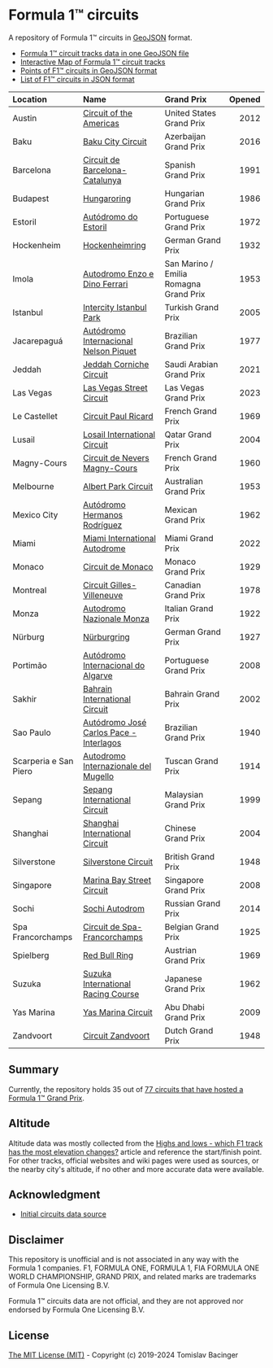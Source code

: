 # Formula 1™ circuits

A repository of Formula 1™ circuits in [GeoJSON](http://geojson.org/) format.

* [Formula 1™ circuit tracks data in one GeoJSON file](f1-circuits.geojson)
* [Interactive Map of Formula 1™ circuit tracks](https://svemir.co/f1/)
* [Points of F1™ circuits in GeoJSON format](f1-locations.geojson)
* [List of F1™ circuits in JSON format](f1-locations.json)

| Location | Name | Grand Prix | Opened |
|:---|:---|:---|---:|
| Austin | [Circuit of the Americas](circuits/us-2012.geojson) | United States Grand Prix | 2012 |
| Baku | [Baku City Circuit](circuits/az-2016.geojson) | Azerbaijan Grand Prix | 2016 |
| Barcelona | [Circuit de Barcelona-Catalunya](circuits/es-1991.geojson) | Spanish Grand Prix | 1991 |
| Budapest | [Hungaroring](circuits/hu-1986.geojson) | Hungarian Grand Prix | 1986 |
| Estoril | [Autódromo do Estoril](circuits/pt-1972.geojson) | Portuguese Grand Prix | 1972 |
| Hockenheim | [Hockenheimring](circuits/de-1932.geojson) | German Grand Prix | 1932 |
| Imola | [Autodromo Enzo e Dino Ferrari](circuits/it-1953.geojson) | San Marino / Emilia Romagna Grand Prix | 1953 |
| Istanbul | [Intercity Istanbul Park](circuits/tr-2005.geojson) | Turkish Grand Prix | 2005 |
| Jacarepaguá | [Autódromo Internacional Nelson Piquet](circuits/br-1977.geojson) | Brazilian Grand Prix | 1977 |
| Jeddah | [Jeddah Corniche Circuit](circuits/sa-2021.geojson) | Saudi Arabian Grand Prix | 2021 |
| Las Vegas | [Las Vegas Street Circuit](circuits/us-2023.geojson) | Las Vegas Grand Prix | 2023 |
| Le Castellet | [Circuit Paul Ricard](circuits/fr-1969.geojson) | French Grand Prix | 1969 |
| Lusail | [Losail International Circuit](circuits/qa-2004.geojson) | Qatar Grand Prix | 2004 |
| Magny-Cours | [Circuit de Nevers Magny-Cours](circuits/fr-1960.geojson) | French Grand Prix | 1960 |
| Melbourne | [Albert Park Circuit](circuits/au-1953.geojson) | Australian Grand Prix | 1953 |
| Mexico City | [Autódromo Hermanos Rodríguez](circuits/mx-1962.geojson) | Mexican Grand Prix | 1962 |
| Miami | [Miami International Autodrome](circuits/us-2022.geojson) | Miami Grand Prix | 2022 |
| Monaco | [Circuit de Monaco](circuits/mc-1929.geojson) | Monaco Grand Prix | 1929 |
| Montreal | [Circuit Gilles-Villeneuve](circuits/ca-1978.geojson) | Canadian Grand Prix | 1978 |
| Monza | [Autodromo Nazionale Monza](circuits/it-1922.geojson) | Italian Grand Prix | 1922 |
| Nürburg | [Nürburgring](circuits/de-1927.geojson) | German Grand Prix | 1927 |
| Portimão | [Autódromo Internacional do Algarve](circuits/pt-2008.geojson) | Portuguese Grand Prix | 2008 |
| Sakhir | [Bahrain International Circuit](circuits/bh-2002.geojson) | Bahrain Grand Prix | 2002 |
| Sao Paulo | [Autódromo José Carlos Pace - Interlagos](circuits/br-1940.geojson) | Brazilian Grand Prix | 1940 |
| Scarperia e San Piero | [Autodromo Internazionale del Mugello](circuits/it-1914.geojson) | Tuscan Grand Prix | 1914 |
| Sepang | [Sepang International Circuit](circuits/my-1999.geojson) | Malaysian Grand Prix | 1999 |
| Shanghai | [Shanghai International Circuit](circuits/cn-2004.geojson) | Chinese Grand Prix | 2004 |
| Silverstone | [Silverstone Circuit](circuits/gb-1948.geojson) | British Grand Prix | 1948 |
| Singapore | [Marina Bay Street Circuit](circuits/sg-2008.geojson) | Singapore Grand Prix | 2008 |
| Sochi | [Sochi Autodrom](circuits/ru-2014.geojson) | Russian Grand Prix | 2014 |
| Spa Francorchamps | [Circuit de Spa-Francorchamps](circuits/be-1925.geojson) | Belgian Grand Prix | 1925 |
| Spielberg | [Red Bull Ring](circuits/at-1969.geojson) | Austrian Grand Prix | 1969 |
| Suzuka | [Suzuka International Racing Course](circuits/jp-1962.geojson) | Japanese Grand Prix | 1962 |
| Yas Marina | [Yas Marina Circuit](circuits/ae-2009.geojson) | Abu Dhabi Grand Prix | 2009 |
| Zandvoort | [Circuit Zandvoort](circuits/nl-1948.geojson) | Dutch Grand Prix | 1948 |

## Summary

Currently, the repository holds 35 out of [77 circuits that have hosted a Formula 1™ Grand Prix](https://en.wikipedia.org/wiki/List_of_Formula_One_circuits).

## Altitude

Altitude data was mostly collected from the [Highs and lows - which F1 track has the most elevation changes?](https://www.formula1.com/en/latest/features/2016/10/highs-and-lows---which-f1-track-has-the-most-elevation-changes-.html) article and reference the start/finish point. For other tracks, official websites and wiki pages were used as sources, or the nearby city's altitude, if no other and more accurate data were available.

## Acknowledgment

* [Initial circuits data source](https://www.google.com/maps/d/u/0/viewer?mid=1nv6ugq4H67CSzKUauW92-pPstYw&ll=-37.84579005412956%2C144.96881158570557&z=16)

## Disclaimer

This repository is unofficial and is not associated in any way with the Formula 1 companies. F1, FORMULA ONE, FORMULA 1, FIA FORMULA ONE WORLD CHAMPIONSHIP, GRAND PRIX, and related marks are trademarks of Formula One Licensing B.V. 

Formula 1™ circuits data are not official, and they are not approved nor endorsed by Formula One Licensing B.V.

## License

[The MIT License (MIT)](LICENSE.md) - Copyright (c) 2019-2024 Tomislav Bacinger